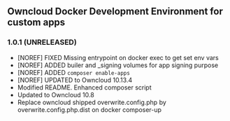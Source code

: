 ## Owncloud Docker Development Environment for custom apps

### 1.0.1 (UNRELEASED)
* [NOREF] FIXED Missing entrypoint on docker exec to get set env vars
* [NOREF] ADDED builer and _signing volumes for app signing purpose
* [NOREF] ADDED `composer enable-apps`
* [NOREF] UPDATED to Owncloud 10.13.4
* Modified README. Enhanced composer script
* Updated to Owncloud 10.8
* Replace owncloud shipped overwrite.config.php by overwrite.config.php.dist on docker composer-up